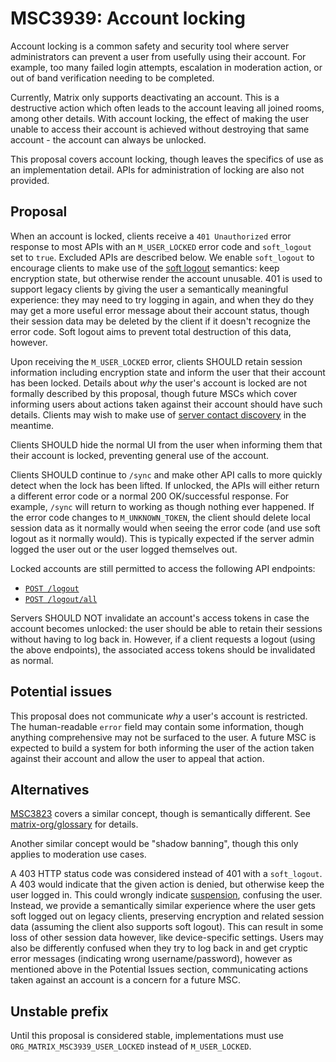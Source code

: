 # MSC3939: Account locking

Account locking is a common safety and security tool where server administrators
can prevent a user from usefully using their account. For example, too many failed
login attempts, escalation in moderation action, or out of band verification
needing to be completed.

Currently, Matrix only supports deactivating an account. This is a destructive
action which often leads to the account leaving all joined rooms, among other
details. With account locking, the effect of making the user unable to access
their account is achieved without destroying that same account - the account
can always be unlocked.

This proposal covers account locking, though leaves the specifics of use as an
implementation detail. APIs for administration of locking are also not provided.

## Proposal

When an account is locked, clients receive a `401 Unauthorized` error response
to most APIs with an `M_USER_LOCKED` error code and `soft_logout` set to `true`.
Excluded APIs are described below. We enable `soft_logout` to encourage clients
to make use of the [soft logout](https://spec.matrix.org/v1.9/client-server-api/#soft-logout)
semantics: keep encryption state, but otherwise render the account unusable. 401
is used to support legacy clients by giving the user a semantically meaningful
experience: they may need to try logging in again, and when they do they may get
a more useful error message about their account status, though their session data
may be deleted by the client if it doesn't recognize the error code. Soft logout
aims to prevent total destruction of this data, however.

Upon receiving the `M_USER_LOCKED` error, clients SHOULD retain session information
including encryption state and inform the user that their account has been locked.
Details about *why* the user's account is locked are not formally described by
this proposal, though future MSCs which cover informing users about actions taken
against their account should have such details. Clients may wish to make use of
[server contact discovery](https://spec.matrix.org/v1.10/client-server-api/#getwell-knownmatrixsupport)
in the meantime.

Clients SHOULD hide the normal UI from the user when informing them that their
account is locked, preventing general use of the account.

Clients SHOULD continue to `/sync` and make other API calls to more quickly detect
when the lock has been lifted. If unlocked, the APIs will either return a different
error code or a normal 200 OK/successful response. For example, `/sync` will return
to working as though nothing ever happened. If the error code changes to
`M_UNKNOWN_TOKEN`, the client should delete local session data as it normally
would when seeing the error code (and use soft logout as it normally would). This
is typically expected if the server admin logged the user out or the user logged
themselves out.

Locked accounts are still permitted to access the following API endpoints:

* [`POST /logout`](https://spec.matrix.org/v1.9/client-server-api/#post_matrixclientv3logout)
* [`POST /logout/all`](https://spec.matrix.org/v1.9/client-server-api/#post_matrixclientv3logoutall)

Servers SHOULD NOT invalidate an account's access tokens in case the account becomes
unlocked: the user should be able to retain their sessions without having to log
back in. However, if a client requests a logout (using the above endpoints), the
associated access tokens should be invalidated as normal.

## Potential issues

This proposal does not communicate *why* a user's account is restricted. The human-readable `error`
field may contain some information, though anything comprehensive may not be surfaced to the user.
A future MSC is expected to build a system for both informing the user of the action taken against
their account and allow the user to appeal that action.

## Alternatives

[MSC3823](https://github.com/matrix-org/matrix-spec-proposals/pull/3823) covers
a similar concept, though is semantically different. See [matrix-org/glossary](https://github.com/matrix-org/glossary)
for details.

Another similar concept would be "shadow banning", though this only applies to
moderation use cases.

A 403 HTTP status code was considered instead of 401 with a `soft_logout`. A 403
would indicate that the given action is denied, but otherwise keep the user logged
in. This could wrongly indicate [suspension](https://github.com/matrix-org/matrix-spec-proposals/pull/3823),
confusing the user. Instead, we provide a semantically similar experience where
the user gets soft logged out on legacy clients, preserving encryption and related
session data (assuming the client also supports soft logout). This can result in
some loss of other session data however, like device-specific settings. Users may
also be differently confused when they try to log back in and get cryptic error
messages (indicating wrong username/password), however as mentioned above in the
Potential Issues section, communicating actions taken against an account is a
concern for a future MSC.

## Unstable prefix

Until this proposal is considered stable, implementations must use
`ORG_MATRIX_MSC3939_USER_LOCKED` instead of `M_USER_LOCKED`.
